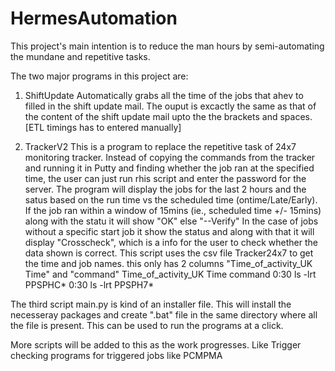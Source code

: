 # HermesAutomation

This project's main intention is to reduce the man hours by semi-automating the mundane and repetitive tasks.

The two major programs in this project are:

1. ShiftUpdate
  Automatically grabs all the time of the jobs that ahev to filled in the shift update mail.
  The ouput is excactly the same as that of the content of the shift update mail upto the the brackets and spaces.
  [ETL timings has to entered manually]

2. TrackerV2
  This is a program to replace the repetitive task of 24x7 monitoring tracker.
  Instead of copying the commands from the tracker and running it in Putty and finding whether the job ran at the specified time, the user   can just run rhis script and enter the password for the server. The program will display the jobs for the last 2 hours and the satus       based on the run time vs the scheduled time (ontime/Late/Early). If the job ran within a window of 15mins (ie., scheduled time +/-         15mins) along with the statu it will show "OK" else "--Verify"
  In the case of jobs without a specific start job it show the status and along with that it will display "Crosscheck", which is a info     for the user to check whether the data shown is correct.
  This script uses the csv file Tracker24x7 to get the time and job names. this only has 2 columns "Time_of_activity_UK Time" and           "command"
  Time_of_activity_UK Time	command
  0:30	                    ls -lrt PPSPHC*
  0:30	                    ls -lrt PPSPH7*
  
The third script main.py is kind of an installer file. This will install the necesseray packages and create ".bat" file in the same directory where all the file is present. This can be used to run the programs at a click.
 
More scripts will be added to this as the work progresses.
Like Trigger checking programs for triggered jobs like PCMPMA

